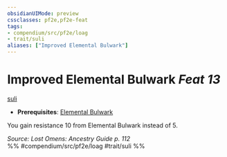```yaml
---
obsidianUIMode: preview
cssclasses: pf2e,pf2e-feat
tags:
- compendium/src/pf2e/loag
- trait/suli
aliases: ["Improved Elemental Bulwark"]
---
```

# Improved Elemental Bulwark  *Feat 13*  
[suli](rules/traits/suli-b2.md "Suli Ancestry & Heritage Trait")  

- **Prerequisites**: [Elemental Bulwark](compendium/feats/elemental-bulwark-loag.md)

You gain resistance 10 from Elemental Bulwark instead of 5.

*Source: Lost Omens: Ancestry Guide p. 112*  
%% #compendium/src/pf2e/loag #trait/suli %%